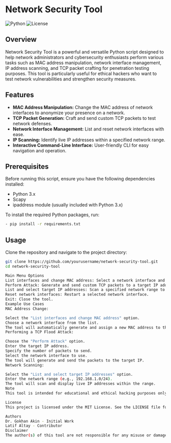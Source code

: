 # Network Security Tool

![Python](https://img.shields.io/badge/Python-3.x-blue.svg)
![License](https://img.shields.io/badge/License-MIT-green.svg)

## Overview

Network Security Tool is a powerful and versatile Python script designed to help network administrators and cybersecurity enthusiasts perform various tasks such as MAC address manipulation, network interface management, IP address scanning, and TCP packet crafting for penetration testing purposes. This tool is particularly useful for ethical hackers who want to test network vulnerabilities and strengthen security measures.

## Features

- **MAC Address Manipulation:** Change the MAC address of network interfaces to anonymize your presence on a network.
- **TCP Packet Generation:** Craft and send custom TCP packets to test network defenses.
- **Network Interface Management:** List and reset network interfaces with ease.
- **IP Scanning:** Identify live IP addresses within a specified network range.
- **Interactive Command-Line Interface:** User-friendly CLI for easy navigation and operation.

## Prerequisites

Before running this script, ensure you have the following dependencies installed:

- Python 3.x
- Scapy
- ipaddress module (usually included with Python 3.x)

To install the required Python packages, run:

```bash 
- pip install -r requirements.txt 
```

## Usage

Clone the repository and navigate to the project directory:

```bash
git clone https://github.com/yourusername/network-security-tool.git
cd network-security-tool

Main Menu Options
List interfaces and change MAC address: Select a network interface and assign a random MAC address.
Perform Attack: Generate and send custom TCP packets to a target IP address.
List and select target IP addresses: Scan a specified network range to find live IP addresses.
Reset network interfaces: Restart a selected network interface.
Exit: Close the tool.
Example Use Cases
MAC Address Change:

Select the "List interfaces and change MAC address" option.
Choose a network interface from the list.
The tool will automatically generate and assign a new MAC address to the selected interface.
Performing a TCP Flood Attack:

Choose the "Perform Attack" option.
Enter the target IP address.
Specify the number of packets to send.
Select the network interface to use.
The tool will generate and send the packets to the target IP.
Network Scanning:

Select the "List and select target IP addresses" option.
Enter the network range (e.g., 192.168.1.0/24).
The tool will scan and display live IP addresses within the range.
Note
This tool is intended for educational and ethical hacking purposes only. Use responsibly and always obtain proper authorization before testing any network.

License
This project is licensed under the MIT License. See the LICENSE file for more details.

Authors
Dr. Gokhan Akin - Initial Work
Latif Altay - Contributor
Disclaimer
The author(s) of this tool are not responsible for any misuse or damage caused by the improper use of this tool. It is solely intended for educational purposes and should only be used in a lawful manner.
